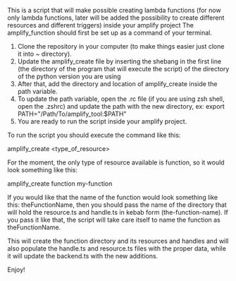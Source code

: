 This is a script that will make possible creating lambda functions (for now only lambda functions, later will be added the possibility to create different resources and different triggers) inside your amplify project 
The amplify_function should first be set up as a command of your terminal. 

1) Clone the repository in your computer (to make things easier just clone it into ~ directory).
2) Update the amplify_create file by inserting the shebang in the first line (the directory of the program that will execute the script) of the directory of the python version you are using
3) After that, add the directory and location of amplify_create inside the path variable.
4) To update the path variable, open the .rc file (if you are using zsh shell, open the .zshrc) and update the path with the new directory, ex: export PATH="/Path/To/amplify_tool:$PATH"
5) You are ready to run the script inside your amplify project.

To run the script you should execute the command like this:

  amplify_create <type_of_resource> <name>

For the moment, the only type of resource available is function, so it would look something like this:

  amplify_create function my-function

If you would like that the name of the function would look something like this: theFunctionName, then you should pass the name of the directory that will hold the resource.ts and handle.ts
in kebab form (the-function-name). If you pass it like that, the script will take care itself to name the function as theFunctionName.

This will create the function directory and its resources and handles and will also populate the handle.ts and resource.ts files with the proper data, while it will update the backend.ts with the new additions.

Enjoy!
